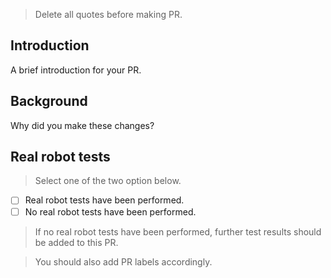 > Delete all quotes before making PR.

## Introduction

A brief introduction for your PR.

## Background

Why did you make these changes?

## Real robot tests

> Select one of the two option below.

- [ ] Real robot tests have been performed.
- [ ] No real robot tests have been performed.

> If no real robot tests have been performed, further test results should be added to this PR. 

> You should also add PR labels accordingly.
